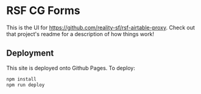 # RSF CG Forms

This is the UI for https://github.com/reality-sf/rsf-airtable-proxy. Check out that project's readme for a description of how things work! 

## Deployment

This site is deployed onto Github Pages. To deploy:

```bash
npm install
npm run deploy
```
